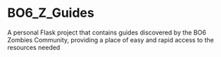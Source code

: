 # BO6_Z_Guides
A personal Flask project that contains guides discovered by the BO6 Zombies Community, providing a place of easy and rapid access to the resources needed
